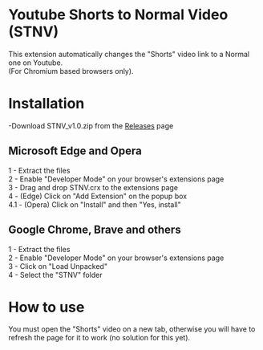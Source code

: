 # Youtube Shorts to Normal Video (STNV)
This extension automatically changes the "Shorts" video link to a Normal one on Youtube. </br>
(For Chromium based browsers only).

# Installation

-Download STNV_v1.0.zip from the [Releases](https://github.com/tadehack/Youtube-Shorts-to-Normal-Video/releases/tag/1.0) page

## Microsoft Edge and Opera
1 - Extract the files </br>
2 - Enable "Developer Mode" on your browser's extensions page </br>
3 - Drag and drop STNV.crx to the extensions page </br>
4 - (Edge) Click on "Add Extension" on the popup box </br>
4.1 - (Opera) Click on "Install" and then "Yes, install"

## Google Chrome, Brave and others
1 - Extract the files </br>
2 - Enable "Developer Mode" on your browser's extensions page </br>
3 - Click on "Load Unpacked" </br>
4 - Select the "STNV" folder </br>

# How to use
You must open the "Shorts" video on a new tab, otherwise you will have to refresh the page for it to work (no solution for this yet).
